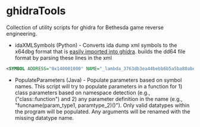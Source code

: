 # ghidraTools

Collection of utility scripts for ghidra for Bethesda game reverse engineering.

- idaXMLSymbols (Python) - Converts ida dump xml symbols to the x64dbg format that is [easily imported into ghidra](https://github.com/alxbl/x64dbg-ghidra). builds the dd64 file format by parsing these lines in the xml

```xml
<SYMBOL ADDRESS="0x140001000" NAME="_lambda_3763db3ea44bebb6b5a5ba80abe5d030_::_lambda_3763db3ea44bebb6b5a5ba80abe5d030_" />
```

- PopulateParameters (Java) - Populate parameters based on symbol names. This script will try to populate parameters in a function for 1) class parameters based on namespace detection (e.g., ("class::function") and 2) any parameter definition in the name (e.g., "funcname(param_type1, paramtype_2)()"). Only valid datatypes within the program will be populated. Any arguments will be renamed with the missing datatype name.
